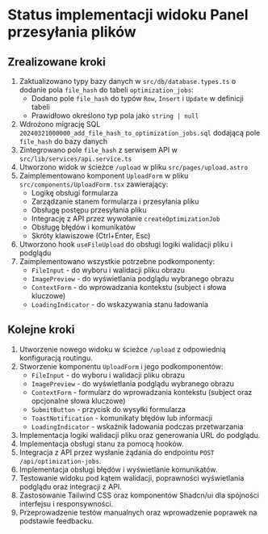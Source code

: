# Status implementacji widoku Panel przesyłania plików

## Zrealizowane kroki

1. Zaktualizowano typy bazy danych w `src/db/database.types.ts` o dodanie pola `file_hash` do tabeli `optimization_jobs`:
   - Dodano pole `file_hash` do typów `Row`, `Insert` i `Update` w definicji tabeli
   - Prawidłowo określono typ pola jako `string | null`
2. Wdrożono migrację SQL `20240321000000_add_file_hash_to_optimization_jobs.sql` dodającą pole `file_hash` do bazy danych
3. Zintegrowano pole `file_hash` z serwisem API w `src/lib/services/api.service.ts`
4. Utworzono widok w ścieżce `/upload` w pliku `src/pages/upload.astro`
5. Zaimplementowano komponent `UploadForm` w pliku `src/components/UploadForm.tsx` zawierający:
   - Logikę obsługi formularza
   - Zarządzanie stanem formularza i przesyłania pliku
   - Obsługę postępu przesyłania pliku
   - Integrację z API przez wywołanie `createOptimizationJob`
   - Obsługę błędów i komunikatów
   - Skróty klawiszowe (Ctrl+Enter, Esc)
6. Utworzono hook `useFileUpload` do obsługi logiki walidacji pliku i podglądu
7. Zaimplementowano wszystkie potrzebne podkomponenty:
   - `FileInput` - do wyboru i walidacji pliku obrazu
   - `ImagePreview` - do wyświetlania podglądu wybranego obrazu
   - `ContextForm` - do wprowadzania kontekstu (subject i słowa kluczowe)
   - `LoadingIndicator` - do wskazywania stanu ładowania

## Kolejne kroki

1. Utworzenie nowego widoku w ścieżce `/upload` z odpowiednią konfiguracją routingu.
2. Stworzenie komponentu `UploadForm` i jego podkomponentów:
   - `FileInput` - do wyboru i walidacji pliku obrazu
   - `ImagePreview` - do wyświetlania podglądu wybranego obrazu
   - `ContextForm` - formularz do wprowadzania kontekstu (subject oraz opcjonalne słowa kluczowe)
   - `SubmitButton` - przycisk do wysyłki formularza
   - `ToastNotification` - komunikaty błędów lub informacji
   - `LoadingIndicator` - wskaźnik ładowania podczas przetwarzania
3. Implementacja logiki walidacji pliku oraz generowania URL do podglądu.
4. Implementacja obsługi stanu za pomocą hooków.
5. Integracja z API przez wysłanie żądania do endpointu `POST /api/optimization-jobs`.
6. Implementacja obsługi błędów i wyświetlanie komunikatów.
7. Testowanie widoku pod kątem walidacji, poprawności wyświetlania podglądu oraz integracji z API.
8. Zastosowanie Tailwind CSS oraz komponentów Shadcn/ui dla spójności interfejsu i responsywności.
9. Przeprowadzenie testów manualnych oraz wprowadzenie poprawek na podstawie feedbacku.
